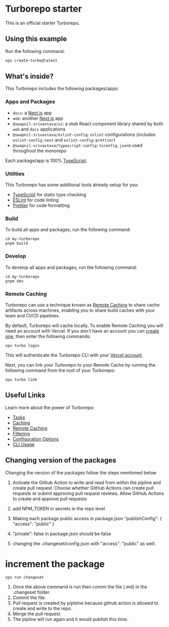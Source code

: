 # Turborepo starter

This is an official starter Turborepo.

## Using this example

Run the following command:

```sh
npx create-turbo@latest
```

## What's inside?

This Turborepo includes the following packages/apps:

### Apps and Packages

- `docs`: a [Next.js](https://nextjs.org/) app
- `web`: another [Next.js](https://nextjs.org/) app
- `@swapnil-srivastava/ui`: a stub React component library shared by both `web` and `docs` applications
- `@swapnil-srivastava/eslint-config`: `eslint` configurations (includes `eslint-config-next` and `eslint-config-prettier`)
- `@swapnil-srivastava/typescript-config`: `tsconfig.json`s used throughout the monorepo

Each package/app is 100% [TypeScript](https://www.typescriptlang.org/).

### Utilities

This Turborepo has some additional tools already setup for you:

- [TypeScript](https://www.typescriptlang.org/) for static type checking
- [ESLint](https://eslint.org/) for code linting
- [Prettier](https://prettier.io) for code formatting

### Build

To build all apps and packages, run the following command:

```
cd my-turborepo
pnpm build
```

### Develop

To develop all apps and packages, run the following command:

```
cd my-turborepo
pnpm dev
```

### Remote Caching

Turborepo can use a technique known as [Remote Caching](https://turbo.build/repo/docs/core-concepts/remote-caching) to share cache artifacts across machines, enabling you to share build caches with your team and CI/CD pipelines.

By default, Turborepo will cache locally. To enable Remote Caching you will need an account with Vercel. If you don't have an account you can [create one](https://vercel.com/signup), then enter the following commands:

```
npx turbo login
```

This will authenticate the Turborepo CLI with your [Vercel account](https://vercel.com/docs/concepts/personal-accounts/overview).

Next, you can link your Turborepo to your Remote Cache by running the following command from the root of your Turborepo:

```
npx turbo link
```

## Useful Links

Learn more about the power of Turborepo:

- [Tasks](https://turbo.build/repo/docs/core-concepts/monorepos/running-tasks)
- [Caching](https://turbo.build/repo/docs/core-concepts/caching)
- [Remote Caching](https://turbo.build/repo/docs/core-concepts/remote-caching)
- [Filtering](https://turbo.build/repo/docs/core-concepts/monorepos/filtering)
- [Configuration Options](https://turbo.build/repo/docs/reference/configuration)
- [CLI Usage](https://turbo.build/repo/docs/reference/command-line-reference)


## Changing version of the packages 

Changing the version of the packages follow the steps mentioned below 


1. Activate the Github Action to write and read from within the pipline and create pull request. 
    Choose whether GitHub Actions can create pull requests or submit approving pull request reviews.
        Allow GitHub Actions to create and approve pull requests

2. add NPM_TOKEN in secrets in the repo level
3. Making each package public access in package.json
      "publishConfig": {
    "access": "public"
   }
4.  "private": false in package.json should be false
5. changing the .changeset/config.json with "access": "public" as well.


# increment the package 

```
npx run changeset 
```

1. Once the above command is run then commi the file (.md) in the .changeset folder.
2. Commit the file. 
3. Pull request is created by pipleine because github action is allowed to create and write to the repo.
4. Merge the pull request. 
5. The pipline will run again and it would publish this time.
